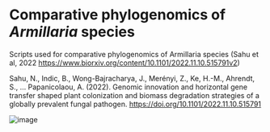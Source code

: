# Comparative phylogenomics of _Armillaria_ species
Scripts used for comparative phylogenomics of Armillaria species (Sahu et al, 2022 https://www.biorxiv.org/content/10.1101/2022.11.10.515791v2)

Sahu, N., Indic, B., Wong-Bajracharya, J., Merényi, Z., Ke, H.-M., Ahrendt, S., … Papanicolaou, A. (2022). Genomic innovation and horizontal gene transfer shaped plant colonization and biomass degradation strategies of a globally prevalent fungal pathogen. https://doi.org/10.1101/2022.11.10.515791

![image](https://user-images.githubusercontent.com/110894234/202501243-ce76961d-b07d-45af-81ae-b3f711311931.png)
